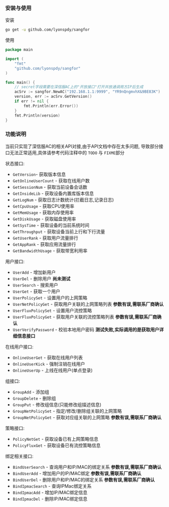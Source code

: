### 安装与使用

安装

```bash
go get -u github.com/lyonspdy/sangfor
```

使用

```go
package main

import (
	"fmt"
	"github.com/lyonspdy/sangfor"
)

func main() {
	// secret字段需要在深信服AC上的"开放接口"打开并放通调用方IP后生成
	acSrv := sangfor.NewAC("192.168.1.1:9999", "YR9nQngmvhX&9BE83K")
	version, err := acSrv.GetVersion()
	if err != nil {
		fmt.Println(err.Error())
	}
	fmt.Println(version)
}
```

### 功能说明

当前只实现了深信服AC的相关API对接,由于API文档中存在太多问题, 导致部分接口无法正常适用,具体请参考代码注释中的 `TODO` 与 `FIXME`部分

状态接口:

- `GetVersion`- 获取版本信息
- `GetOnlineUserCount` - 获取在线用户数
- `GetSessionNum` - 获取当前设备会话数
- `GetInsideLib` - 获取设备内置库版本信息
- `GetLogNum` - 获取日志计数统计(拦截日志,记录日志)
- `GetCpuUsage` - 获取CPU使用率
- `GetMemUsage` - 获取内存使用率
- `GetDiskUsage` - 获取磁盘使用率
- `GetSysTime` - 获取设备的当前系统时间
- `GetThroughput` - 获取设备当前上行和下行流量
- `GetUserRank` - 获取用户流量排行
- `GetAppRank` - 获取应用流量排行
- `GetBandwidthUsage` - 获取带宽利用率

用户接口:

- `UserAdd` - 增加新用户
- `UserDel` - 删除用户 **尚未测试**
- `UserSearch` - 搜索用户
- `UserGet` - 获取一个用户
- `UserPolicySet` - 设置用户的上网策略
- `UserNetPolicyGet` - 获取用户关联的上网策略列表 **参数有误,需联系厂商确认**
- `UserFluxPolicySet` - 设置用户流控策略
- `UserFluxPolicyGet` - 获取用户关联的流控策略列表 **参数有误,需联系厂商确认**
- `UserVerifyPassword` - 校验本地用户密码 **测试失败,实际调用的是获取用户详细信息接口**

在线用户接口:

- `OnlineUserGet` - 获取在线用户列表
- `OnlineUserKick` - 强制注销在线用户
- `OnlineUserUp` - 上线在线用户(单点登录)

组接口:

- `GroupAdd` - 添加组
- `GroupDelete` - 删除组
- `GroupPut` - 修改组信息(只能修改组描述信息)
- `GroupNetPolicySet` - 指定/修改/删除组关联的上网策略
- `GroupNetPolicyGet` - 获取对应组关联的上网策略 **参数有误,需联系厂商确认**

策略接口:

- `PolicyNetGet` - 获取设备已有上网策略信息
- `PolicyFluxGet` - 获取设备已有流控策略信息

绑定相关接口:

- `BindUserSearch` - 查询用户和IP/MAC的绑定关系 **参数有误,需联系厂商确认**
- `BindUserAdd` - 增加用户的IP/MAC绑定 **参数有误,需联系厂商确认**
- `BindUserDel` - 删除用户和IP/MAC的绑定关系 **参数有误,需联系厂商确认**
- `BindIpmacSearch` - 查询IPMac绑定关系
- `BindIpmacAdd` - 增加IP/MAC绑定信息
- `BindIpmacDel` - 删除IP/MAC绑定信息

